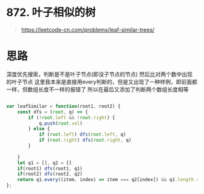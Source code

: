 # 872. 叶子相似的树

> https://leetcode-cn.com/problems/leaf-similar-trees/

# 思路
深度优先搜索，判断是不是叶子节点(即没子节点的节点)
然后比对两个数中出现的叶子节点
这里我本来是直接用every判断的，但是又出现了一种样例，即前面都一样，但数组长度不一样的报错了
所以在最后又添加了判断两个数组长度相等

```js

var leafSimilar = function(root1, root2) {
    const dfs = (root, q) => {
        if (!root.left && !root.right) {
            q.push(root.val)
        } else {
            if (root.left) dfs(root.left, q)
            if (root.right) dfs(root.right, q)
        }
        
    }
    let q1 = [], q2 = []
    if(root1) dfs(root1, q1)
    if(root2) dfs(root2, q2)
    return q1.every((item, index) => item === q2[index]) && q1.length === q2.length
};
```